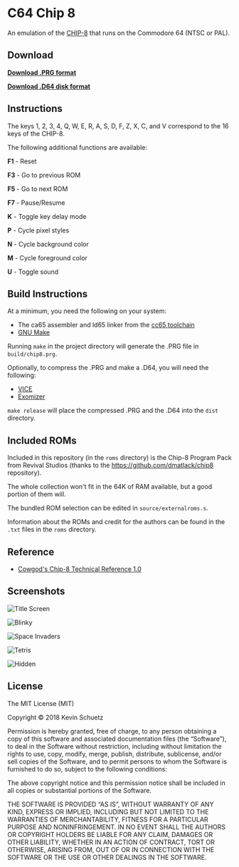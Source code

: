 # C64 Chip 8

An emulation of the [CHIP-8](https://en.wikipedia.org/wiki/CHIP-8) that runs on the Commodore 64 (NTSC or PAL).

## Download

[**Download .PRG format**](https://kschuetz.github.io/c64-chip8/downloads/chip8.prg)

[**Download .D64 disk format**](https://kschuetz.github.io/c64-chip8/downloads/chip8.d64.zip)

## Instructions

The keys 1, 2, 3, 4, Q, W, E, R, A, S, D, F, Z, X, C, and V correspond to the 16 keys of the CHIP-8.

The following additional functions are available:

**F1** - Reset

**F3** - Go to previous ROM

**F5** - Go to next ROM

**F7** - Pause/Resume

**K** - Toggle key delay mode

**P** - Cycle pixel styles

**N** - Cycle background color

**M** - Cycle foreground color

**U** - Toggle sound

## Build Instructions

At a minimum, you need the following on your system:

- The ca65 assembler and ld65 linker from the [cc65 toolchain](http://cc65.github.io/cc65/)
- [GNU Make](https://www.gnu.org/software/make/)

Running `make` in the project directory will generate the .PRG file in `build/chip8.prg`.

Optionally, to compress the .PRG and make a .D64, you will need the following:

- [VICE](https://sourceforge.net/projects/vice-emu/files/)
- [Exomizer](https://bitbucket.org/magli143/exomizer/wiki/Home)

`make release` will place the compressed .PRG and the .D64 into the `dist` directory.

## Included ROMs

Included in this repository (in the `roms` directory) is the Chip-8 Program Pack from Revival Studios
(thanks to the https://github.com/dmatlack/chip8 repository).

The whole collection won't fit in the 64K of RAM available, but a good portion of them will.

The bundled ROM selection can be edited in `source/externalroms.s`.

Information about the ROMs and credit for the authors can be found in the `.txt` files in the `roms` directory.

## Reference

- [Cowgod's Chip-8 Technical Reference 1.0](http://devernay.free.fr/hacks/chip8/C8TECH10.HTM)

## Screenshots

![Title Screen](https://kschuetz.github.io/c64-chip8/screenshots/title-screen.png)

![Blinky](https://kschuetz.github.io/c64-chip8/screenshots/blinky.png)

![Space Invaders](https://kschuetz.github.io/c64-chip8/screenshots/space-invaders.png)

![Tetris](https://kschuetz.github.io/c64-chip8/screenshots/tetris.png)

![Hidden](https://kschuetz.github.io/c64-chip8/screenshots/hidden.png)

## License

The MIT License (MIT)

Copyright © 2018 Kevin Schuetz

Permission is hereby granted, free of charge, to any person obtaining a copy of this software and associated documentation files (the “Software”), to deal in the Software without restriction, including without limitation the rights to use, copy, modify, merge, publish, distribute, sublicense, and/or sell copies of the Software, and to permit persons to whom the Software is furnished to do so, subject to the following conditions:

The above copyright notice and this permission notice shall be included in all copies or substantial portions of the Software.

THE SOFTWARE IS PROVIDED “AS IS”, WITHOUT WARRANTY OF ANY KIND, EXPRESS OR IMPLIED, INCLUDING BUT NOT LIMITED TO THE WARRANTIES OF MERCHANTABILITY, FITNESS FOR A PARTICULAR PURPOSE AND NONINFRINGEMENT. IN NO EVENT SHALL THE AUTHORS OR COPYRIGHT HOLDERS BE LIABLE FOR ANY CLAIM, DAMAGES OR OTHER LIABILITY, WHETHER IN AN ACTION OF CONTRACT, TORT OR OTHERWISE, ARISING FROM, OUT OF OR IN CONNECTION WITH THE SOFTWARE OR THE USE OR OTHER DEALINGS IN THE SOFTWARE.
